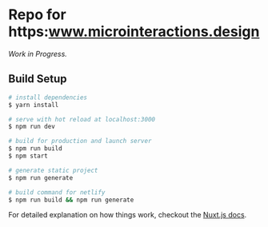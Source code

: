 # Repo for https:www.microinteractions.design

_Work in Progress._





## Build Setup

``` bash
# install dependencies
$ yarn install

# serve with hot reload at localhost:3000
$ npm run dev

# build for production and launch server
$ npm run build
$ npm start

# generate static project
$ npm run generate

# build command for netlify
$ npm run build && npm run generate
```

For detailed explanation on how things work, checkout the [Nuxt.js docs](https://github.com/nuxt/nuxt.js).
